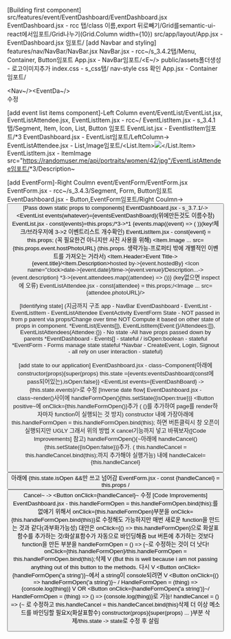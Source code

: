 [Building first component]
src/features/event/EventDashboard/EventDashboard.jsx
EventDashboard.jsx - rcc 탭/class 이름,export 뒤로빼기/Grid를semantic-ui-react에서임포트/Grid나누기(Grid.Column width={10})
src/app/layout/App.jsx - EventDashboard.jsx 임포트/<EventDashboard/>
[add Navbar and styling]
features/nav/NavBar/NavBar.jsx
NavBar.jsx - rcc~/s_3.4.2탭/Menu, Container, Button임포트
App.jsx - NavBar임포트/<NavBar/><E~/>
public/assets폴더생성 - 로고이미지추가
index.css - s_css탭/ nav-style css 확인
App.jsx - Container 임포트/<div><Nav~/><Container className="main"><EventDa~/><Container><div>수정

[add event list items component]-Left Column
event/EventList/EventList.jsx, EventListAttendee.jsx, EventListItem.jsx - rcc~/
EventListItem.jsx - s_3.4.1탭/Segment, Item, Icon, List, Button 임포트
EventList.jsx - EventlistItem임포트/<EventlistItem/>*3
EventDashboard.jsx - EventList임포트/LeftColumn-><EventList/>
EventListAttendee.jsx - List,Image임포트/<List.Item><Image as='a' size='mini' circular src='https://randomuser.me/api/portraits/women/42/jpg'></List.Item>
EventListItem.jsx - ItemImage src="https://randomuser.me/api/portraits/women/42/jpg"/EventListAttendee임포트/<List><EventListAttendee>*3/<Segment clearing><span>Description~

[add EventForm]-Right Coulmn
event/EventForm/EventForm.jsx
EventForm.jsx - rcc~/s_3.4.3/Segment, Form, Button임포트
EventDashboard.jsx - Button,EventForm임포트/Right Coulmn-><Button positive content="Create Event"/><EventForm/>
[Pass down static props to components]
EventDashboard.jsx - s_3.7.1/<EventList/>-><EventList events(whatever)={eventsEventDashBoard}(위에만든것도 이름수정)
EventList.jsx - const{events}=this.props;/<EventListItem>*3->*1
                {events.map((event) => ( <EventListItem key={Event.id} event={event} /> ))(key!체크/브라우저에 3->2 이벤트리스트 개수확인)
EventListItem.jsx - const{event} = this.props; (꼭 필요한건 아니지만 사진 사용을 위해)
                    <Item.Image ... src={this.props.event.hostPhotoURL} (this.props. 생략가능-프로퍼티 밖에 개별적인 이벤트를 가져오는 거라서)
                    <Item.Header>Event Title-> {event.title}/<Item.Description><a>hosted by->{event.hostedBy}
                    <span><Icon name="clock>date->{event.date}/time->{event.venue}/<Segment><span>Description...->{event.description}
                    <EventListAttendee>*3->{event.attendees.map((attendee) => (<EventListAttendee key={attendee.id} attendee={attendee} />))} (key없으면 inspect에 오류)
EventListAttendee.jsx - const{attendee} = this.props;/<Image ... src={attendee.photoURL}/>

[Identifying state]
(지금까지 구조 app - NavBar
                    EventDashboard - EventList - EventListItem - EventListAttendee
                                     EventActivity
                                     EventForm
State - NOT passed in from p parent via props/Change over time
        NOT Compute it based on other state of props in component.
*EventList(Events[]), EventListItem(Event:{}/Attendees:[]), EventListAttendees(Attendee:{}) - No state -All have props passed down by parents
*EventDashboard - Events[] - stateful / isOpen:boolean - stateful
*EventForm - Forms manage state stateful
*Navbar - CreateEvent, Login, Signout - all rely on user interaction - stateful)

[add state to our application]
EventDashboard.jsx - class~Component{아래에 constructor(props){super(props) this.state ={events:eventsDashboard(const에 pass되어있는),isOpen:false}}
                     <EventList events={EventDashBoard} -> {this.state.events}/>로 수정
[Inverse date flow]
EventDashboard.jsx - class~render()사이에 handleFormOpen(){this.setState({isOpen:true})}
                     <Button positive~에 onClick={this.handleFormOpen()}추가 ( ()를 추가하여 page를 render하자마자 function이 실행되는 것 방지)
                     constructor 내에 가장아래에 this.handleFormOpen = this.handleFormOpen.bind(this); 하면 버튼클릭시 창 오픈이 실행되지만 UGLY
                     그래서 위의 방법 X cancel기능까지 넣고 바꿔보자([Code Improvements] 참고)
                     handleFormOpen(){~아래에 handleCancel(){this.setState({isOpen:false})}추가. ( this.handleCancel = this.handleCancel.bind(this);까지 추가해야 실행가능)
                     <EventForm />내에 handleCalcel={this.handleCancel}
                     <Button positive content="Create Event">아래에 {this.state.isOpen &&만 쓰고 넘어감
EventForm.jsx - const {handleCancel} = this.props / <Button>Cancel~ -> <Button onClick={handleCancel}~ 수정
[Code Improvements]
EventDashboard.jsx - this.handleFormOpen = this.handleFormOpen.bind(this);를 없애기 위해서
                     onClick={this.handleFormOpen}부분을
                     onClick={this.handleFormOpen.bind(this)}로 수정해도 가능하지만 매번 새로운 function을 만드는 것과 같다(과부화가능성)
                     대안은 onClick={() => this.handleFormOpen}으로 화살표함수를 추가하는 것/화살표함수가 자동으로 바인딩해줌
                     but 버튼에 추가하는 것보다 function을 만든 부분을
                     handleFormOpen = () => {~로 수정하는 것이 더 낫다! onClick={this.handleFormOpen}/this.handleFormOpen = this.handleFormOpen.bind(this);삭제
                  V    (But this is well because i am not passing anything out of this button to the methods.
        다시      V     <Button onClick={handleFormOpen('a string')}~에서 a string이 console되려면
                  V     <Button onClick={() => handleFormOpen('a string')}~ / HandleFormOpen = (thing) => {console.log(thing)}
                  V     OR <Button onClick={handleFormOpen('a string')}~/ HandleFormOpen = (thing) => () => {console.log(thing)}로 가능!
                     handleCancel = () => {~ 로 수정하고 this.handleCancel = this.handleCancel.bind(this)삭제
                     더 이상 메소드를 바인딩할 필요X(화살표함수) constructor(props){super(props) ... }부분 삭제/this.state -> state로 수정 후 살림
                     
                     
                     
                     


